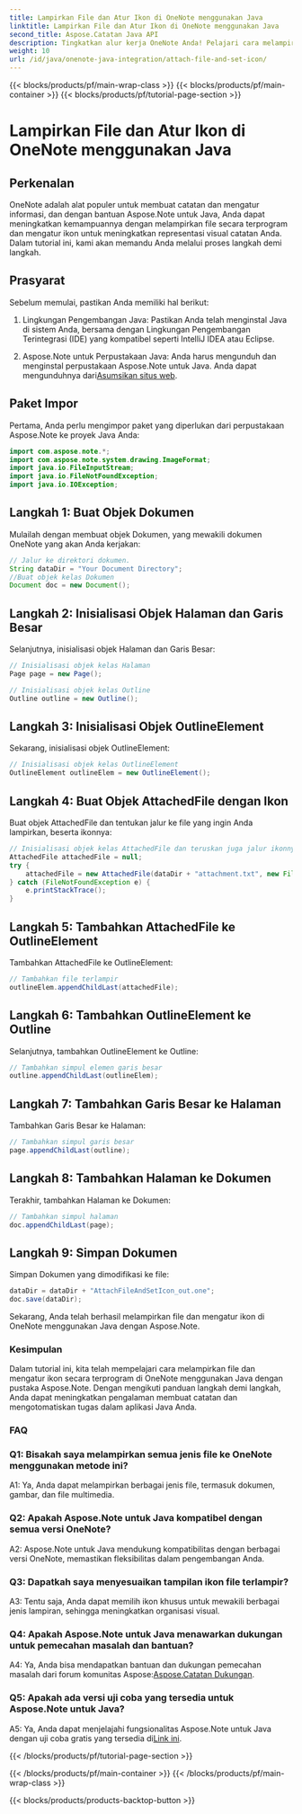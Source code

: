 ```yaml
---
title: Lampirkan File dan Atur Ikon di OneNote menggunakan Java
linktitle: Lampirkan File dan Atur Ikon di OneNote menggunakan Java
second_title: Aspose.Catatan Java API
description: Tingkatkan alur kerja OneNote Anda! Pelajari cara melampirkan file & menyesuaikan ikon secara terprogram di Java dengan Aspose.Note. Langkah & kode mudah disertakan! #OneNote #Java #Aspose
weight: 10
url: /id/java/onenote-java-integration/attach-file-and-set-icon/
---
```


{{< blocks/products/pf/main-wrap-class >}}
{{< blocks/products/pf/main-container >}}
{{< blocks/products/pf/tutorial-page-section >}}

# Lampirkan File dan Atur Ikon di OneNote menggunakan Java

## Perkenalan

OneNote adalah alat populer untuk membuat catatan dan mengatur informasi, dan dengan bantuan Aspose.Note untuk Java, Anda dapat meningkatkan kemampuannya dengan melampirkan file secara terprogram dan mengatur ikon untuk meningkatkan representasi visual catatan Anda. Dalam tutorial ini, kami akan memandu Anda melalui proses langkah demi langkah.

## Prasyarat

Sebelum memulai, pastikan Anda memiliki hal berikut:

1. Lingkungan Pengembangan Java: Pastikan Anda telah menginstal Java di sistem Anda, bersama dengan Lingkungan Pengembangan Terintegrasi (IDE) yang kompatibel seperti IntelliJ IDEA atau Eclipse.
   
2.  Aspose.Note untuk Perpustakaan Java: Anda harus mengunduh dan menginstal perpustakaan Aspose.Note untuk Java. Anda dapat mengunduhnya dari[Asumsikan situs web](https://releases.aspose.com/note/java/).

## Paket Impor

Pertama, Anda perlu mengimpor paket yang diperlukan dari perpustakaan Aspose.Note ke proyek Java Anda:

```java
import com.aspose.note.*;
import com.aspose.note.system.drawing.ImageFormat;
import java.io.FileInputStream;
import java.io.FileNotFoundException;
import java.io.IOException;
```

## Langkah 1: Buat Objek Dokumen

Mulailah dengan membuat objek Dokumen, yang mewakili dokumen OneNote yang akan Anda kerjakan:

```java
// Jalur ke direktori dokumen.
String dataDir = "Your Document Directory";
//Buat objek kelas Dokumen
Document doc = new Document();
```

## Langkah 2: Inisialisasi Objek Halaman dan Garis Besar

Selanjutnya, inisialisasi objek Halaman dan Garis Besar:

```java
// Inisialisasi objek kelas Halaman
Page page = new Page();

// Inisialisasi objek kelas Outline
Outline outline = new Outline();
```

## Langkah 3: Inisialisasi Objek OutlineElement

Sekarang, inisialisasi objek OutlineElement:

```java
// Inisialisasi objek kelas OutlineElement
OutlineElement outlineElem = new OutlineElement();
```

## Langkah 4: Buat Objek AttachedFile dengan Ikon

Buat objek AttachedFile dan tentukan jalur ke file yang ingin Anda lampirkan, beserta ikonnya:

```java
// Inisialisasi objek kelas AttachedFile dan teruskan juga jalur ikonnya
AttachedFile attachedFile = null;
try {
    attachedFile = new AttachedFile(dataDir + "attachment.txt", new FileInputStream(dataDir  + "icon.jpg"), ImageFormat.getJpeg());
} catch (FileNotFoundException e) {
    e.printStackTrace();
}
```

## Langkah 5: Tambahkan AttachedFile ke OutlineElement

Tambahkan AttachedFile ke OutlineElement:

```java
// Tambahkan file terlampir
outlineElem.appendChildLast(attachedFile);
```

## Langkah 6: Tambahkan OutlineElement ke Outline

Selanjutnya, tambahkan OutlineElement ke Outline:

```java
// Tambahkan simpul elemen garis besar
outline.appendChildLast(outlineElem);
```

## Langkah 7: Tambahkan Garis Besar ke Halaman

Tambahkan Garis Besar ke Halaman:

```java
// Tambahkan simpul garis besar
page.appendChildLast(outline);
```

## Langkah 8: Tambahkan Halaman ke Dokumen

Terakhir, tambahkan Halaman ke Dokumen:

```java
// Tambahkan simpul halaman
doc.appendChildLast(page);
```

## Langkah 9: Simpan Dokumen

Simpan Dokumen yang dimodifikasi ke file:

```java
dataDir = dataDir + "AttachFileAndSetIcon_out.one";
doc.save(dataDir);
```

Sekarang, Anda telah berhasil melampirkan file dan mengatur ikon di OneNote menggunakan Java dengan Aspose.Note.

### Kesimpulan

Dalam tutorial ini, kita telah mempelajari cara melampirkan file dan mengatur ikon secara terprogram di OneNote menggunakan Java dengan pustaka Aspose.Note. Dengan mengikuti panduan langkah demi langkah, Anda dapat meningkatkan pengalaman membuat catatan dan mengotomatiskan tugas dalam aplikasi Java Anda.

### FAQ

### Q1: Bisakah saya melampirkan semua jenis file ke OneNote menggunakan metode ini?

A1: Ya, Anda dapat melampirkan berbagai jenis file, termasuk dokumen, gambar, dan file multimedia.

### Q2: Apakah Aspose.Note untuk Java kompatibel dengan semua versi OneNote?

A2: Aspose.Note untuk Java mendukung kompatibilitas dengan berbagai versi OneNote, memastikan fleksibilitas dalam pengembangan Anda.

### Q3: Dapatkah saya menyesuaikan tampilan ikon file terlampir?

A3: Tentu saja, Anda dapat memilih ikon khusus untuk mewakili berbagai jenis lampiran, sehingga meningkatkan organisasi visual.

### Q4: Apakah Aspose.Note untuk Java menawarkan dukungan untuk pemecahan masalah dan bantuan?

 A4: Ya, Anda bisa mendapatkan bantuan dan dukungan pemecahan masalah dari forum komunitas Aspose:[Aspose.Catatan Dukungan](https://forum.aspose.com/c/note/28).

### Q5: Apakah ada versi uji coba yang tersedia untuk Aspose.Note untuk Java?

A5: Ya, Anda dapat menjelajahi fungsionalitas Aspose.Note untuk Java dengan uji coba gratis yang tersedia di[Link ini](https://releases.aspose.com/).

{{< /blocks/products/pf/tutorial-page-section >}}

{{< /blocks/products/pf/main-container >}}
{{< /blocks/products/pf/main-wrap-class >}}

{{< blocks/products/products-backtop-button >}}
